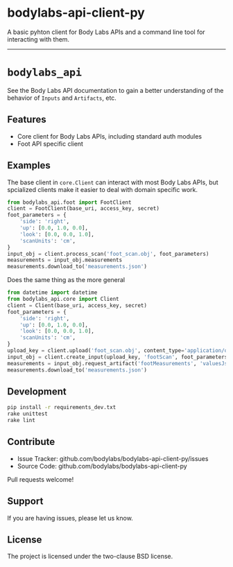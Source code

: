 bodylabs-api-client-py
======================

A basic pyhton client for Body Labs APIs and a command line tool for
interacting with them.

- - - - - - - - - - - - -

`bodylabs_api`
==============

See the Body Labs API documentation to gain a better understanding of
the behavior of `Inputs` and `Artifacts`, etc.

Features
--------

- Core client for Body Labs APIs, including standard auth modules
- Foot API specific client


Examples
--------

The base client in `core.Client` can interact with most Body Labs APIs, but
spcialized clients make it easier to deal with domain specific work.

```py
from bodylabs_api.foot import FootClient
client = FootClient(base_uri, access_key, secret)
foot_parameters = {
    'side': 'right',
    'up': [0.0, 1.0, 0.0],
    'look': [0.0, 0.0, 1.0],
    'scanUnits': 'cm',
}
input_obj = client.process_scan('foot_scan.obj', foot_parameters)
measurements = input_obj.measurements
measurements.download_to('measurements.json')
```

Does the same thing as the more general

```py
from datetime import datetime
from bodylabs_api.core import Client
client = Client(base_uri, access_key, secret)
foot_parameters = {
    'side': 'right',
    'up': [0.0, 1.0, 0.0],
    'look': [0.0, 0.0, 1.0],
    'scanUnits': 'cm',
}
upload_key = client.upload('foot_scan.obj', content_type='application/octet-stream')
input_obj = client.create_input(upload_key, 'footScan', foot_parameters, effective_date=datetime.now())
measurements = input_obj.request_artifact('footMeasurements', 'valuesJson')
measurements.download_to('measurements.json')
```

Development
-----------

```sh
pip install -r requirements_dev.txt
rake unittest
rake lint
```


Contribute
----------

- Issue Tracker: github.com/bodylabs/bodylabs-api-client-py/issues
- Source Code: github.com/bodylabs/bodylabs-api-client-py

Pull requests welcome!


Support
-------

If you are having issues, please let us know.


License
-------

The project is licensed under the two-clause BSD license.
